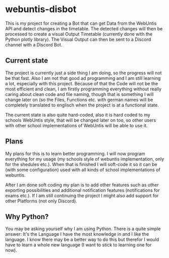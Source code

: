# webuntis-disbot
This is my project for creating a Bot that can get Data from the WebUntis API and detect changes in the timetable. The detected changes will then be processed to create a visual Output Timetable (currently done with the Python plotly library). The Visual Output can then be sent to a Discord channel with a Discord Bot.

## Current state
The project is currently just a side thing I am doing, so the progress will not be that fast. Also I am not that good ad programming and I am still learning a lot, especially with this project. 
Because of that the Code will not be the most efficient and clean, I am firstly programming everything without really caring about clean code and file naming, though that is something I will change later on (so the Files, Functions etc. with german names will be completely translated to englisch when the project is at a functional state.

The current state is also quite hard-coded, also it is hard coded to my schools WebUntis style, that will be changed later on too, so other users with other school implementations of WebUntis will be able to use it.

## Plans
My plans for this is to learn better programming. I will now program everything for my usage (my schools style of webuntis implementation, only for the shedules etc.). When that is finished I will soft-code it so it can be (with some configuration) used with all kinds of school implementations of webuntis.

After I am done soft coding my plan is to add other features such as other exporting possibilities and additional notification features (notifications for exams etc.). If I am still continuing the project I might also add support for other Platforms (not only Discord).

## Why Python?
You may be asking yourself why I am using Python. There is a quite simple answer: It's the Language I have the most knowledge in and I like the language.
I know there may be a better way to do this but therefor I would have to learn a whole new language (I want to stick to learning one for now).
